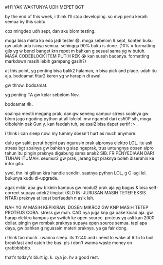 #H1 YAK WAKTUNYA UDH MEPET BGT

by the end of this week, i think I'll stop developing. so mvp perlu keraih semua by this sabtu.  

coz mingdep udh sept, dan aku blom testing.  

moga bisa minta ko edo jadi tester 😄.  moga sebelom 9 sept, konten buku gw udah ada isinya semua. sehingga 90% buku is done. (10% = formatting gjls yg w benci banget krn repot m bahkan g sesuai sama yg w butuh. MASA CODEBLOCK ITEM PUTIH REK 😭 kan susah bacanya. formatting markdown masih lebih gampang gasih?)  

at this point, yg penting bisa balik2 halaman, n bisa pick and place. udah itu aja. bodoamat fitur2 keren yg w harapin di awal. 

gw throw. bodoamat. 

yg penting TA gw kelar sebelom Nov. 

bodoamat 😭.

soalnya mestii megang prak, dan gw seneng campur stress soalnya gw blom jago ngoding python at all lololol. mw ngambil dari cs50P sih, moga dibolehin pak Gun y. kan faedah tuh, selesai2 bisa dapet sertif :> .

i think i can sleep now. my tummy doesn't hurt as much anymore.


dulu gw sakit perut begini pas ngurusin prak alpronya elektro LOL. itu asli stress bgt soalnya gw bahkan g siap ngeprak, trus untungnya dosen alpro tahun itu pingin praknya digabung sama anak2 SIB. FR PENYEDIAAN DARI TUHAN ITUMAH. seumur2 gw prak, jarang bgt praknya boleh diserahin ke infor gitu. 

ywd, thn ini giliran kira handle sendiri. saatnya python LOL, g C lagi lol. bukunya kudu di-upgrade.

agak mikir, apa gw bikinin kampus gw modul2 prak aja yg bagus & bisa self-correct supaya adek2 tingkat (KLO INI JURUSAN MASIH TETEP EKSIS NTAR) praknya at least berfaedah n asik lah.

NAH YG W MASIH KEPIKIRAN, DOSEN MIKRO2 GW KNP MASIH TETEP PROTEUS COBA. stress gw mah. CAD nya juga knp ga pake kicad aja. gw harap elektro kampus gw switch ke open source. proteus yg asli kan 2000 dollar. pingin gw rombak praknya supaya open source semua. tapi apa daya, gw bahkan g nguasain materi praknya. ya ga fair dong. 

i think too much. i wanna sleep. its 12:40 and i need to wake at 6:15 to boil breakfast and catch the bus. pls i don't wanna waste money on grabbbbbbb.

that's today's blurt ig. k. cya jo. hv a good rest.





